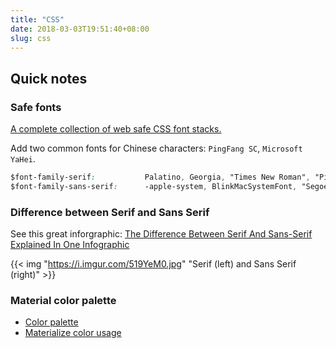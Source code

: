 ```yaml
---
title: "CSS"
date: 2018-03-03T19:51:40+08:00
slug: css
---
```


## Quick notes

### Safe fonts

[A complete collection of web safe CSS font stacks.](https://www.cssfontstack.com/)

Add two common fonts for Chinese characters: `PingFang SC`, `Microsoft YaHei`.

``` css
$font-family-serif:           Palatino, Georgia, "Times New Roman", "PingFang SC", "Microsoft YaHei", serif !default;
$font-family-sans-serif:      -apple-system, BlinkMacSystemFont, "Segoe UI", Roboto, "Helvetica Neue", Arial, "PingFang SC", "Microsoft YaHei", sans-serif, "Apple Color Emoji", "Segoe UI Emoji", "Segoe UI Symbol" !default;
```

### Difference between Serif and Sans Serif

See this great inforgraphic: [The Difference Between Serif And Sans-Serif Explained In One Infographic](http://www.urbanfonts.com/blog/2013/02/serif-vs-sans-the-final-battle/)

{{< img "https://i.imgur.com/519YeM0.jpg" "Serif (left) and Sans Serif (right)" >}}

<!--more-->

### Material color palette

- [Color palette](https://material.io/guidelines/style/color.html#color-color-palette)
- [Materialize color usage](http://next.materializecss.com/color.html)
